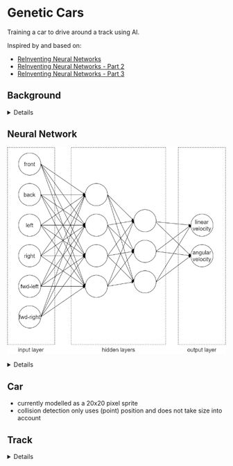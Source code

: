 # Genetic Cars
Training a car to drive around a track using AI.

Inspired by and based on:
* [ReInventing Neural Networks](https://www.codeproject.com/Articles/1220276/ReInventing-Neural-Networks)
* [ReInventing Neural Networks - Part 2](https://www.codeproject.com/Articles/1220644/ReInventing-Neural-Networks-Part)
* [ReInventing Neural Networks - Part 3](https://www.codeproject.com/Articles/1231020/ReInventing-Neural-Networks-Part-2)

## Background

<details>

The system is composed of a number of components:
* Car
  * controlled by NeuralNetwork
  * if a car goes off the track, it is destroyed
  * if a car hits a checkpoint, its fitness increases
* Track
  * has a start point
  * has an initial heading from start point aka track direction.  This is so that cars do not go off in the wrong direction!
  * contains many checkpoints
* Checkpoint
  * marker on the track to measure a car's progress
* EvolutionManager
  * creates a large number of cars aka generation
  * waits for all cars to be destroyed
  * creates a new generation of cars based on best car from last generation
* NeuralNetwork
  * takes inputs from a car and generates outputs to control car

</details>

## Neural Network
![](Genetic-Cars.drawio.png)

<details>

* input layer = 6 neurons
  *  LIDAR sensors:
    *  forward
    *  back
    *  left
    *  right
    *  forward-left
    *  forward-right

  Simulates a driver's vision by measuring distance to the wall in various directions.

* two hidden layers = 4 & 3 neurons

    [How Many Hidden Layers and Hidden Nodes Does a Neural Network Need?](https://www.allaboutcircuits.com/technical-articles/how-many-hidden-layers-and-hidden-nodes-does-a-neural-network-need/)
```
      How Many Hidden Layers?
      [With] one hidden layer allows a neural network to approximate any function involving 
      “a continuous mapping from one finite space to another.”
      With two hidden layers, the network is able to “represent an arbitrary decision boundary 
      to arbitrary accuracy.”

      How Many Hidden Nodes?
      Dr. Heaton mentions three rules of thumb for choosing the dimensionality of a hidden 
      layer. I’ll build upon these by offering recommendations based on my vague 
      signal-processing intuition.

      1. If the network has only one output node and you believe that the required input–output 
          relationship is fairly straightforward, start with a hidden-layer dimensionality that 
          is equal to two-thirds of the input dimensionality.
      2. If you have multiple output nodes or you believe that the required input–output 
          relationship is complex, make the hidden-layer dimensionality equal to the input 
          dimensionality plus the output dimensionality (but keep it less than twice the input 
          dimensionality).
      3. If you believe that the required input–output relationship is extremely complex, set 
         the hidden dimensionality to one less than twice the input dimensionality.
```

    [How to Configure the Number of Layers and Nodes in a Neural Network](https://machinelearningmastery.com/how-to-configure-the-number-of-layers-and-nodes-in-a-neural-network/)
```
      In fact, there is a theoretical finding by Lippmann in the 1987 paper “An introduction to 
      computing with neural nets” that shows that an MLP with two hidden layers is sufficient 
      for creating classification regions of any desired shape.
      This is instructive, although it should be noted that no indication of how many nodes to 
      use in each layer or how to
      learn the weights is given.
      
      ...
      
      ... In practice, we again have no idea how many nodes to use in the single hidden layer 
      for a given problem nor how to learn or set their weights effectively. ...
```

* output layer = 2 neurons
  *  linear velocity
  *  angular velocity

  Simulates a driver accelerating/braking and steering.

</details>

## Car
* currently modelled as a 20x20 pixel sprite
* collision detection only uses (point) position and does not take size into account

## Track

<details>

Currently this is an 800x800 pixel PNG image with the following characteristics:
* track
  * white (RGB(255, 255, 255)
  * defines area where cars are allowed to go
  * must be contiguous loop
  * should be 40-50 pixels wide
* off track
  * black (RGB(0, 0, 0)
  * defines areas where cars will be destroyed
* start point
  * green (RGB(0, 255, 0)
  * 5x5 square on a section of track
  * all cars start from this point
  * there can only be one start point in a track
* direction
  * taken from colour of pixel in upper left hand corner (0, 0)
  * `Direction = px.R + px.G + px.B`
  * should really keep RBG values <= 120 so as not to confuse start point and checkpoint detection
  * specifies initial heading of car from start point
* checkpoint
  * red (RGB(255, 0, 0)
  * 5x5 square on a section of track
  * multiple checkpoints around the track
  * recommended to have several checkpoints near start point in track direction to bias cars to follow track direction

</details>

